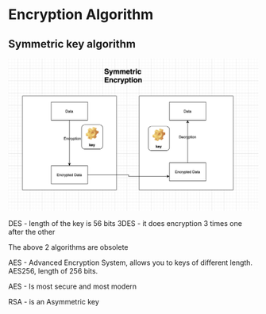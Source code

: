 # Encryption Algorithm


## Symmetric key algorithm

![Symmetric Encryption](https://github.com/arun786/SSL_TLS/blob/main/src/main/resources/Screen%20Shot%202020-10-06%20at%205.19.52%20AM.png)

DES - length of the key is 56 bits
3DES - it does encryption 3 times one after the other

The above 2 algorithms are obsolete
 

AES - Advanced Encryption System, allows you to keys of different length. AES256, length of 256 bits.

AES - Is most secure and most modern

RSA - is an Asymmetric key


